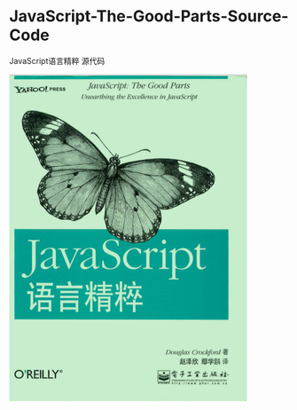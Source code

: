 # JavaScript-The-Good-Parts-Source-Code
JavaScript语言精粹 源代码

![image](https://github.com/gxianch/JavaScript-The-Good-Parts/blob/master/cover.png)

